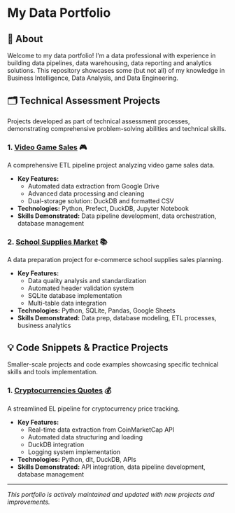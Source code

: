 # My Data Portfolio
## 👋 About
Welcome to my data portfolio! I'm a data professional with experience in building data pipelines, data warehousing, data reporting and analytics solutions. This repository showcases some (but not all) of my knowledge in Business Intelligence, Data Analysis, and Data Engineering.

## 🗂️ Technical Assessment Projects
Projects developed as part of technical assessment processes, demonstrating comprehensive problem-solving abilities and technical skills.

### 1. [Video Game Sales](https://github.com/victor-antoniassi/junior_data_analyst_test_01) 🎮
A comprehensive ETL pipeline project analyzing video game sales data.
- **Key Features:**
  - Automated data extraction from Google Drive
  - Advanced data processing and cleaning
  - Dual-storage solution: DuckDB and formatted CSV
- **Technologies:** Python, Prefect, DuckDB, Jupyter Notebook
- **Skills Demonstrated:** Data pipeline development, data orchestration, database management

### 2. [School Supplies Market](https://github.com/victor-antoniassi/junior_analytics_engineer_test_01) 📚
A data preparation project for e-commerce school supplies sales planning.
- **Key Features:**
  - Data quality analysis and standardization
  - Automated header validation system
  - SQLite database implementation
  - Multi-table data integration
- **Technologies:** Python, SQLite, Pandas, Google Sheets
- **Skills Demonstrated:** Data prep, database modeling, ETL processes, business analytics

## 💡 Code Snippets & Practice Projects
Smaller-scale projects and code examples showcasing specific technical skills and tools implementation.

### 1. [Cryptocurrencies Quotes](https://github.com/victor-antoniassi/coinmarketcap_api_to_duckdb) 💰
A streamlined EL pipeline for cryptocurrency price tracking.
- **Key Features:**
  - Real-time data extraction from CoinMarketCap API
  - Automated data structuring and loading
  - DuckDB integration
  - Logging system implementation
- **Technologies:** Python, dlt, DuckDB, APIs
- **Skills Demonstrated:** API integration, data pipeline development, database management

---
*This portfolio is actively maintained and updated with new projects and improvements.*
